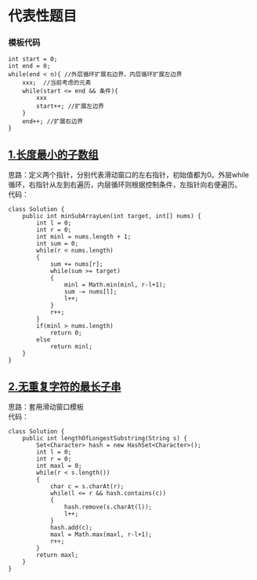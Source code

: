 # 代表性题目

### 模板代码
```
int start = 0;
int end = 0;
while(end < n){ //外层循环扩展右边界，内层循环扩展左边界
    xxx;  //当前考虑的元素
    while(start <= end && 条件){
        xxx
        start++; //扩展左边界
    }
    end++; //扩展右边界
}
```

## [1.长度最小的子数组](https://leetcode.cn/problems/minimum-size-subarray-sum/description/)
思路：定义两个指针，分别代表滑动窗口的左右指针，初始值都为0。外层while循环，右指针从左到右遍历，内层循环则根据控制条件，左指针向右便遍历。  
代码：
```
class Solution {
    public int minSubArrayLen(int target, int[] nums) {
        int l = 0;
        int r = 0;
        int minl = nums.length + 1;
        int sum = 0;
        while(r < nums.length)
        {
            sum += nums[r];
            while(sum >= target)
            {
                minl = Math.min(minl, r-l+1);
                sum -= nums[l];
                l++;
            }
            r++;
        }
        if(minl > nums.length)
            return 0;
        else
            return minl;
    }
}
```

## [2.无重复字符的最长子串](https://leetcode.cn/problems/longest-substring-without-repeating-characters/description/)
思路：套用滑动窗口模板  
代码：
```
class Solution {
    public int lengthOfLongestSubstring(String s) {
        Set<Character> hash = new HashSet<Character>();
        int l = 0;
        int r = 0;
        int maxl = 0;
        while(r < s.length())
        {
            char c = s.charAt(r);
            while(l <= r && hash.contains(c))
            {
                hash.remove(s.charAt(l));
                l++;
            }
            hash.add(c);
            maxl = Math.max(maxl, r-l+1);
            r++;
        }
        return maxl;
    }
}
```
